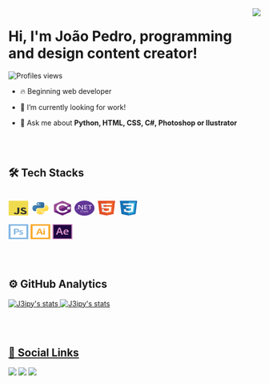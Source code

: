 <img align="right" height="511em" src="https://raw.githubusercontent.com/gist/J3ipy/15e97e32c09716bc32c405505bf5ad55/raw/262e8061ed9cfd6de11cddcc2256d588b02e2f73/githubcard.svg"/>
<h1 align="left">Hi, I'm João Pedro, programming and design content creator!</h1>
<p align="left"> <img src="https://komarev.com/ghpvc/?username=J3ipy&color=blue" alt="Profiles views" /> </p>

- 🔥 Beginning web developer

- 🔭 I’m currently looking for work!

- 💬 Ask me about **Python, HTML, CSS, C#, Photoshop or Ilustrator**

<br><br>

## 🛠 Tech Stacks

</div>
<div style="display: inline_block"><br>
  <img align="center" alt="JP-JS" height="30" width="40" src="https://raw.githubusercontent.com/devicons/devicon/master/icons/javascript/javascript-original.svg">
  <img align="center" alt="JP-Python" height="30" width="40" src="https://raw.githubusercontent.com/devicons/devicon/master/icons/python/python-original.svg">
  <img align="center" alt="JP-Csharp" height="30" width="40" src="https://raw.githubusercontent.com/devicons/devicon/master/icons/csharp/csharp-original.svg">
  <img align="center" alt="JP-Dotnet" height="30" width="40" src="https://raw.githubusercontent.com/devicons/devicon/master/icons/dotnetcore/dotnetcore-original.svg">
  <img align="center" alt="JP - HTML5" height="30" width="40" src="https://raw.githubusercontent.com/devicons/devicon/1119b9f84c0290e0f0b38982099a2bd027a48bf1/icons/html5/html5-original.svg">
  <img align="center" alt="JP - CSS" height="30" width="40" src="https://raw.githubusercontent.com/devicons/devicon/1119b9f84c0290e0f0b38982099a2bd027a48bf1/icons/css3/css3-original.svg">
</div>
<div style="display: inline_block"><br>
 <img align="center" alt="JP- Photoshop" height="30" width="40" src="https://raw.githubusercontent.com/devicons/devicon/1119b9f84c0290e0f0b38982099a2bd027a48bf1/icons/photoshop/photoshop-line.svg">
  <img align="center" alt="JP- Ilustrator" height="30" width="40" src="https://raw.githubusercontent.com/devicons/devicon/1119b9f84c0290e0f0b38982099a2bd027a48bf1/icons/illustrator/illustrator-line.svg">  
  <img align="center" alt="JP-After effects" height="30" width="40" src="https://raw.githubusercontent.com/devicons/devicon/1119b9f84c0290e0f0b38982099a2bd027a48bf1/icons/aftereffects/aftereffects-original.svg">    
<div>
  
 <br><br>  
 ## ⚙️ GitHub Analytics
  <div align="left">
  <a href="https://github.com/J3ipy">
  <img height="200em" src="https://github-readme-stats.vercel.app/api?username=J3ipy&show_icons=true&theme=vision-friendly-dark" alt="J3ipy's stats"/>
  <img height="200em" src="https://github-readme-stats.vercel.app/api/top-langs/?username=J3ipy&layout=compact&langs_count=7&theme=vision-friendly-dark" alt="J3ipy's stats"/>
    
 <br><br>
 ## 📲 Social Links   
   <div>
    
  <a href="https://instagram.com/pedro.ssantt" target="_blank"><img src="https://img.shields.io/badge/-Instagram-%23E4405F?style=for-the-badge&logo=instagram&logoColor=white" target="_blank"></a>
  <a href = "mailto:pedrosant1905@gmail.com"><img src="https://img.shields.io/badge/-Gmail-%23333?style=for-the-badge&logo=gmail&logoColor=white" target="_blank"></a>
  <a href="https://www.linkedin.com/in/jo%C3%A3o-pedro079/" target="_blank"><img src="https://img.shields.io/badge/-LinkedIn-%230077B5?style=for-the-badge&logo=linkedin&logoColor=white" target="_blank"></a>    
 
    
<div>
